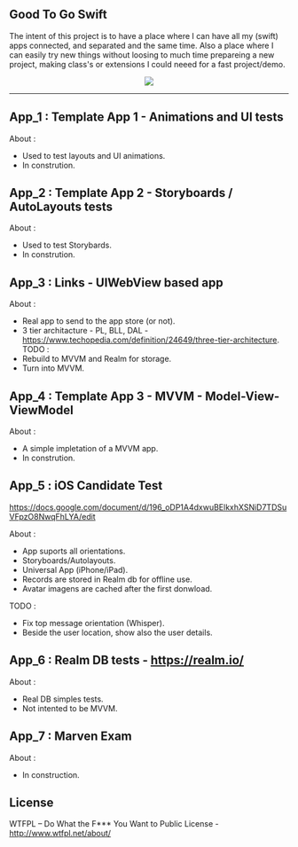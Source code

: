Good To Go Swift
-----

The intent of this project is to have a place where I can have all my (swift) apps connected, and separated and the same time. Also a place where I can easily try new things without loosing to much time prepareing a new project, making class's or extensions I could neeed for a fast project/demo. 

<p align="center">
<img src="https://github.com/ricardopsantos/GoodToGo_Swift/blob/master/G2GLogo.png">
</p>

-----

## App_1 : Template App 1 - Animations and UI tests
About :
- Used to test layouts and UI animations.
- In constrution.

## App_2 : Template App 2 - Storyboards / AutoLayouts tests
About :
- Used to test Storybards.
- In constrution.

## App_3 : Links - UIWebView based app
About :
- Real app to send to the app store (or not).
- 3 tier architacture - PL, BLL, DAL - https://www.techopedia.com/definition/24649/three-tier-architecture.
TODO :
- Rebuild to MVVM and Realm for storage.
- Turn into MVVM.

## App_4 : Template App 3 - MVVM - Model-View-ViewModel
About :
- A simple impletation of a MVVM app.
- In constrution.

## App_5 : iOS Candidate Test
https://docs.google.com/document/d/196_oDP1A4dxwuBElkxhXSNiD7TDSuVFpzO8NwqFhLYA/edit

About :
- App suports all orientations.
- Storyboards/Autolayouts.
- Universal App (iPhone/iPad).
- Records are stored in Realm db for offline use.
- Avatar imagens are cached after the first donwload.

TODO :
- Fix top message orientation (Whisper).
- Beside the user location, show also the user details.

## App_6 : Realm DB tests - https://realm.io/
About :
- Real DB simples tests.
- Not intented to be MVVM.

## App_7 : Marven Exam
About :
- In construction.

## License

WTFPL – Do What the F*** You Want to Public License - http://www.wtfpl.net/about/
